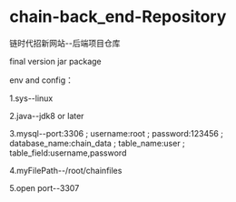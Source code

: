# chain-back_end-Repository
链时代招新网站--后端项目仓库

final version jar package

env and config：


1.sys--linux


2.java--jdk8 or later


3.mysql--port:3306 ; username:root ; password:123456 ; 
database_name:chain_data ; table_name:user ; table_field:username,password


4.myFilePath--/root/chainfiles


5.open port--3307
